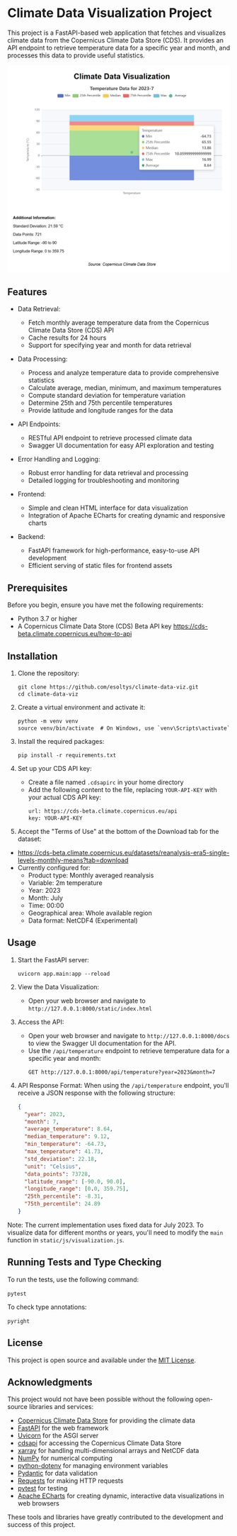 # Climate Data Visualization Project

This project is a FastAPI-based web application that fetches and visualizes climate data from the Copernicus Climate Data Store (CDS). It provides an API endpoint to retrieve temperature data for a specific year and month, and processes this data to provide useful statistics.

![Screenshot](screenshot.png)

## Features

- Data Retrieval:
  - Fetch monthly average temperature data from the Copernicus Climate Data Store (CDS) API
  - Cache results for 24 hours
  - Support for specifying year and month for data retrieval

- Data Processing:
  - Process and analyze temperature data to provide comprehensive statistics
  - Calculate average, median, minimum, and maximum temperatures
  - Compute standard deviation for temperature variation
  - Determine 25th and 75th percentile temperatures
  - Provide latitude and longitude ranges for the data

- API Endpoints:
  - RESTful API endpoint to retrieve processed climate data
  - Swagger UI documentation for easy API exploration and testing

- Error Handling and Logging:
  - Robust error handling for data retrieval and processing
  - Detailed logging for troubleshooting and monitoring

- Frontend:
  - Simple and clean HTML interface for data visualization
  - Integration of Apache ECharts for creating dynamic and responsive charts

- Backend:
  - FastAPI framework for high-performance, easy-to-use API development
  - Efficient serving of static files for frontend assets

## Prerequisites

Before you begin, ensure you have met the following requirements:

- Python 3.7 or higher
- A Copernicus Climate Data Store (CDS) Beta API key https://cds-beta.climate.copernicus.eu/how-to-api

## Installation

1. Clone the repository:
   ```
   git clone https://github.com/esoltys/climate-data-viz.git
   cd climate-data-viz
   ```

2. Create a virtual environment and activate it:
   ```
   python -m venv venv
   source venv/bin/activate  # On Windows, use `venv\Scripts\activate`
   ```

3. Install the required packages:
   ```
   pip install -r requirements.txt
   ```

4. Set up your CDS API key:
   - Create a file named `.cdsapirc` in your home directory
   - Add the following content to the file, replacing `YOUR-API-KEY` with your actual CDS API key:
     ```
     url: https://cds-beta.climate.copernicus.eu/api
     key: YOUR-API-KEY
     ```

5. Accept the "Terms of Use" at the bottom of the Download tab for the dataset:
  - https://cds-beta.climate.copernicus.eu/datasets/reanalysis-era5-single-levels-monthly-means?tab=download
  - Currently configured for:
    - Product type: Monthly averaged reanalysis
    - Variable: 2m temperature
    - Year: 2023
    - Month: July
    - Time: 00:00
    - Geographical area: Whole available region
    - Data format: NetCDF4 (Experimental)

## Usage

1. Start the FastAPI server:
   ```
   uvicorn app.main:app --reload
   ```

2. View the Data Visualization:
   - Open your web browser and navigate to `http://127.0.0.1:8000/static/index.html`

3. Access the API:
   - Open your web browser and navigate to `http://127.0.0.1:8000/docs` to view the Swagger UI documentation for the API.
   - Use the `/api/temperature` endpoint to retrieve temperature data for a specific year and month:
     ```
     GET http://127.0.0.1:8000/api/temperature?year=2023&month=7
     ```

4. API Response Format:
   When using the `/api/temperature` endpoint, you'll receive a JSON response with the following structure:
   ```json
   {
     "year": 2023,
     "month": 7,
     "average_temperature": 8.64,
     "median_temperature": 9.12,
     "min_temperature": -64.73,
     "max_temperature": 41.73,
     "std_deviation": 22.18,
     "unit": "Celsius",
     "data_points": 73728,
     "latitude_range": [-90.0, 90.0],
     "longitude_range": [0.0, 359.75],
     "25th_percentile": -8.31,
     "75th_percentile": 24.89
   }
   ```

Note: The current implementation uses fixed data for July 2023. To visualize data for different months or years, you'll need to modify the `main` function in `static/js/visualization.js`.

## Running Tests and Type Checking

To run the tests, use the following command:

`pytest`

To check type annotations:

`pyright`

## License

This project is open source and available under the [MIT License](LICENSE).

## Acknowledgments

This project would not have been possible without the following open-source libraries and services:

- [Copernicus Climate Data Store](https://cds.climate.copernicus.eu/) for providing the climate data
- [FastAPI](https://fastapi.tiangolo.com/) for the web framework
- [Uvicorn](https://www.uvicorn.org/) for the ASGI server
- [cdsapi](https://pypi.org/project/cdsapi/) for accessing the Copernicus Climate Data Store
- [xarray](http://xarray.pydata.org/) for handling multi-dimensional arrays and NetCDF data
- [NumPy](https://numpy.org/) for numerical computing
- [python-dotenv](https://pypi.org/project/python-dotenv/) for managing environment variables
- [Pydantic](https://pydantic-docs.helpmanual.io/) for data validation
- [Requests](https://docs.python-requests.org/) for making HTTP requests
- [pytest](https://docs.pytest.org/) for testing
- [Apache ECharts](https://echarts.apache.org/) for creating dynamic, interactive data visualizations in web browsers

These tools and libraries have greatly contributed to the development and success of this project.

